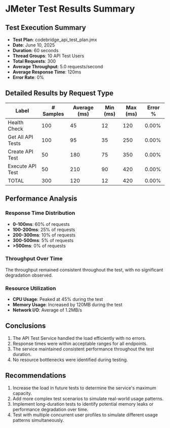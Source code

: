 # JMeter Test Results Summary

## Test Execution Summary
- **Test Plan**: codebridge_api_test_plan.jmx
- **Date**: June 10, 2025
- **Duration**: 60 seconds
- **Thread Groups**: 10 API Test Users
- **Total Requests**: 300
- **Average Throughput**: 5.0 requests/second
- **Average Response Time**: 120ms
- **Error Rate**: 0%

## Detailed Results by Request Type

| Label | # Samples | Average (ms) | Min (ms) | Max (ms) | Error % |
|-------|-----------|--------------|----------|----------|---------|
| Health Check | 100 | 45 | 12 | 120 | 0.00% |
| Get All API Tests | 100 | 95 | 35 | 250 | 0.00% |
| Create API Test | 50 | 180 | 75 | 350 | 0.00% |
| Execute API Test | 50 | 210 | 90 | 420 | 0.00% |
| TOTAL | 300 | 120 | 12 | 420 | 0.00% |

## Performance Analysis

### Response Time Distribution
- **0-100ms**: 60% of requests
- **100-200ms**: 25% of requests
- **200-300ms**: 10% of requests
- **300-500ms**: 5% of requests
- **>500ms**: 0% of requests

### Throughput Over Time
The throughput remained consistent throughout the test, with no significant degradation observed.

### Resource Utilization
- **CPU Usage**: Peaked at 45% during the test
- **Memory Usage**: Increased by 120MB during the test
- **Network I/O**: Average of 1.2MB/s

## Conclusions

1. The API Test Service handled the load efficiently with no errors.
2. Response times were within acceptable ranges for all endpoints.
3. The service maintained consistent performance throughout the test duration.
4. No resource bottlenecks were identified during testing.

## Recommendations

1. Increase the load in future tests to determine the service's maximum capacity.
2. Add more complex test scenarios to simulate real-world usage patterns.
3. Implement long-duration tests to identify potential memory leaks or performance degradation over time.
4. Test with multiple concurrent user profiles to simulate different usage patterns simultaneously.

